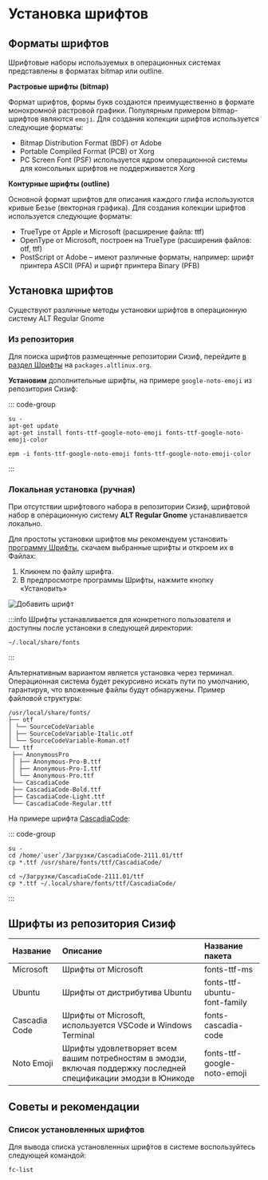# Установка шрифтов

## Форматы шрифтов

Шрифтовые наборы используемых в операционных системах представлены в форматах bitmap или outline.

**Растровые шрифты (bitmap)**

Формат шрифтов, формы букв создаются преимущественно в формате монохромной растровой графики. Популярным примером bitmap-шрифтов являются `emoji`. Для создания колекции шрифтов используется следующие форматы:

- Bitmap Distribution Format (BDF) от Adobe
- Portable Compiled Format (PCB) от Xorg
- PC Screen Font (PSF) используется ядром операционной системы для консольных шрифтов не поддерживается Xorg

**Контурные шрифты (outline)**

Основной формат шрифтов для описания каждого глифа используются кривые Безье (векторная графика). Для создания колекции шрифтов используется следующие форматы:

- TrueType от Apple и Microsoft (расширение файла: ttf)
- OpenType от Microsoft, построен на TrueType (расширения файлов: otf, ttf)
- PostScript от Adobe – имеют различные форматы, например: шрифт принтера ASCII (PFA) и шрифт принтера Binary (PFB)

## Установка шрифтов

Существуют различные методы установки шрифтов в операционную систему ALT Regular Gnome

### Из репозитория

Для поиска шрифтов размещенные репозитории Сизиф, перейдите [в раздел Шрифты](https://packages.altlinux.org/ru/sisyphus/packages/System/Fonts/) на `packages.altlinux.org`.

**Установим** дополнительные шрифты, на примере `google-noto-emoji` из репозитория Сизиф:

::: code-group

```shell[apt-get]
su -
apt-get update
apt-get install fonts-ttf-google-noto-emoji fonts-ttf-google-noto-emoji-color
```
```shell[epm]
epm -i fonts-ttf-google-noto-emoji fonts-ttf-google-noto-emoji-color
```
:::

### Локальная установка (ручная)

При отсутствии шрифтового набора в репозитории Сизиф, шрифтовой набор в операционную систему **ALT Regular Gnome** устанавливается локально.

Для простоты установки шрифтов мы рекомендуем установить [программу Шрифты](/font-viewer), скачаем выбранные шрифты и откроем их в Файлах:

1. Кликнем по файлу шрифта.
2. В предпросмотре программы Шрифты, нажмите кнопку «Установить»

![Добавить шрифт](/add-fonts/add-fonts-1.png)

:::info
Шрифты устанавливается для конкретного пользователя и доступны после установки в следующей директории:
```
~/.local/share/fonts
```
:::

Альтернативным вариантом является установка через терминал. Операционная система будет рекурсивно искать пути по умолчанию, гарантируя, что вложенные файлы будут обнаружены. Пример файловой структуры:

```
/usr/local/share/fonts/
├── otf
│ └── SourceCodeVariable
│ ├── SourceCodeVariable-Italic.otf
│ └── SourceCodeVariable-Roman.otf
└── ttf
 ├── AnonymousPro
 │ ├── Anonymous-Pro-B.ttf
 │ ├── Anonymous-Pro-I.ttf
 │ └── Anonymous-Pro.ttf
 └── CascadiaCode
 ├── CascadiaCode-Bold.ttf
 ├── CascadiaCode-Light.ttf
 └── CascadiaCode-Regular.ttf
```

На примере шрифта [CascadiaCode](https://github.com/microsoft/cascadia-code/releases/tag/v2111.01):

::: code-group
```shell[Общесистемная]
su -
cd /home/`user`/Загрузки/CascadiaCode-2111.01/ttf
cp *.ttf /usr/share/fonts/ttf/CascadiaCode/
```
```shell[Пользовательская]
cd ~/Загрузки/CascadiaCode-2111.01/ttf
cp *.ttf ~/.local/share/fonts/ttf/CascadiaCode/
```
:::

## Шрифты из репозитория Сизиф

| Название                  |     Описание                      |       Название пакета                  |
|:--------------------------|:----------------------------------|:---------------------------------------|
| Microsoft                 | Шрифты от Microsoft               | fonts-ttf-ms                           |
| Ubuntu                    | Шрифты от дистрибутива Ubuntu     | fonts-ttf-ubuntu-font-family           |
| Cascadia Code             | Шрифты от Microsoft, используется VSCode и Windows Terminal | fonts-cascadia-code |
| Noto Emoji                | Шрифты удовлетворяет всем вашим потребностям в эмодзи, включая поддержку последней спецификации эмодзи в Юникоде | fonts-ttf-google-noto-emoji |

## Советы и рекомендации

### Список установленных шрифтов

Для вывода списка установленных шрифтов в системе воспользуйтесь следующей командой:

```shell
fc-list
```
